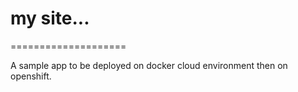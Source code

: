 # my site...
====================

A sample app to be deployed on docker cloud environment then on openshift.
